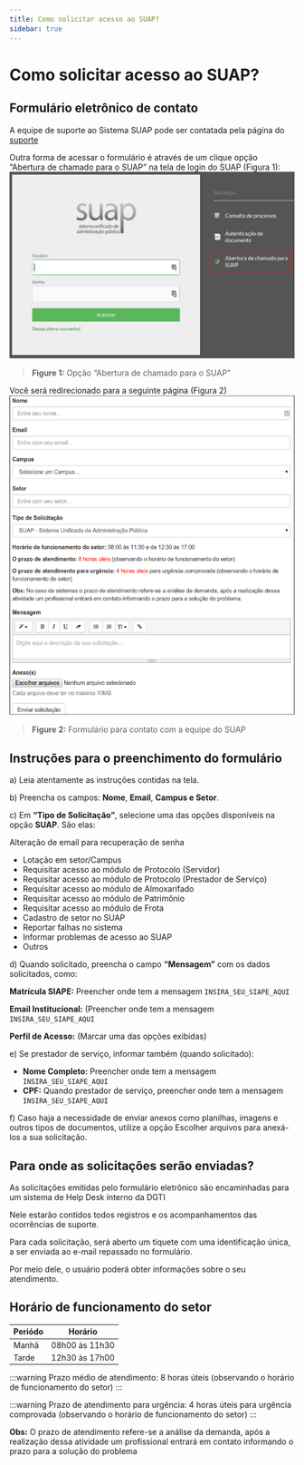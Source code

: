 ```yaml
---
title: Como solicitar acesso ao SUAP?
sidebar: true
---
```


# Como solicitar acesso ao SUAP?

## Formulário eletrônico de contato

A equipe de suporte ao Sistema SUAP pode ser contatada pela página do [suporte](https://ifce.edu.br/centraldeatendimento)

Outra forma de acessar o formulário é através de um clique opção “Abertura de chamado para o SUAP” na tela de login do SUAP (Figura 1):
![abertura_chamado_suap_link](./images/abertura_chamado_suap_link.png)
>**Figure 1:** Opção “Abertura de chamado para o SUAP”

Você será redirecionado para a seguinte página (Figura 2) 
![contatosuap](./images/contatosuap.png)
>**Figure 2:** Formulário para contato com a equipe do SUAP

## Instruções para o preenchimento do formulário

a) Leia atentamente as instruções contidas na tela.

b) Preencha os campos: **Nome**, **Email**, **Campus e Setor**.

c) Em **“Tipo de Solicitação”**, selecione uma das opções disponíveis na opção **SUAP**. São elas:

Alteração de email para recuperação de senha
* Lotação em setor/Campus
* Requisitar acesso ao módulo de Protocolo (Servidor)
* Requisitar acesso ao módulo de Protocolo (Prestador de Serviço)
* Requisitar acesso ao módulo de Almoxarifado
* Requisitar acesso ao módulo de Patrimônio
* Requisitar acesso ao módulo de Frota
* Cadastro de setor no SUAP
* Reportar falhas no sistema
* Informar problemas de acesso ao SUAP
* Outros

d) Quando solicitado, preencha o campo **“Mensagem”** com os dados solicitados, como:

   **Matrícula SIAPE:** Preencher onde tem a mensagem `INSIRA_SEU_SIAPE_AQUI`
   
   **Email Institucional:** (Preencher onde tem a mensagem `INSIRA_SEU_SIAPE_AQUI`
   
   **Perfil de Acesso:** (Marcar uma das opções exibidas)

e) Se prestador de serviço, informar também (quando solicitado):

* **Nome Completo:** Preencher onde tem a mensagem `INSIRA_SEU_SIAPE_AQUI`
* **CPF:** Quando prestador de serviço, preencher onde tem a mensagem `INSIRA_SEU_SIAPE_AQUI`

f) Caso haja a necessidade de enviar anexos como planilhas, imagens e outros tipos de documentos, utilize a opção Escolher arquivos para anexá-los a sua solicitação. 

## Para onde as solicitações serão enviadas?

As solicitações emitidas pelo formulário eletrônico são encaminhadas para um sistema de Help Desk interno da DGTI

Nele estarão contidos todos registros e os acompanhamentos das ocorrências de suporte.

Para cada solicitação, será aberto um tíquete com uma identificação única, a ser enviada ao e-mail repassado no formulário.

Por meio dele, o usuário poderá obter informações sobre o seu atendimento.

## Horário de funcionamento do setor

|    Periódo   |    Horário |
|-----|-----|
Manhã| 08h00 às 11h30|
|Tarde| 12h30 às 17h00|

:::warning Prazo médio de atendimento:
8 horas úteis (observando o horário de funcionamento do setor)
:::

:::warning Prazo de atendimento para urgência: 
4 horas úteis para urgência comprovada (observando o horário de funcionamento do setor)
:::

**Obs:** O prazo de atendimento refere-se a análise da demanda, após a realização dessa atividade um profissional entrará em contato informando o prazo para a solução do problema